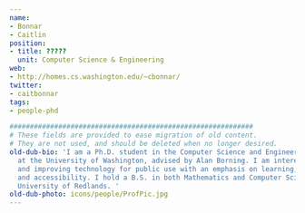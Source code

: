 ```yaml
---
name:
- Bonnar
- Caitlin
position:
- title: ?????
  unit: Computer Science & Engineering
web:
- http://homes.cs.washington.edu/~cbonnar/
twitter:
- caitbonnar
tags:
- people-phd

############################################################
# These fields are provided to ease migration of old content.
# They are not used, and should be deleted when no longer desired.
old-dub-bio: 'I am a Ph.D. student in the Computer Science and Engineering department
  at the University of Washington, advised by Alan Borning. I am interested in designing
  and improving technology for public use with an emphasis on learning, civic engagement,
  and accessibility. I hold a B.S. in both Mathematics and Computer Science from the
  University of Redlands. '
old-dub-photo: icons/people/ProfPic.jpg
---
```

